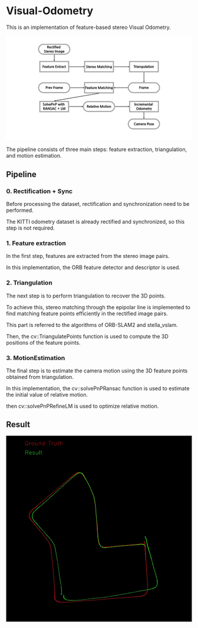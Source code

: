 # Visual-Odometry
This is an implementation of feature-based stereo Visual Odometry. 

![](./resources/VO_flowchart.png)

The pipeline consists of three main steps: feature extraction, triangulation, and motion estimation.

## Pipeline
### 0. Rectification + Sync
Before processing the dataset, rectification and synchronization need to be performed. 

The KITTI odometry dataset is already rectified and synchronized, so this step is not required.
### 1. Feature extraction
In the first step, features are extracted from the stereo image pairs. 

In this implementation, the ORB feature detector and descriptor is used.

### 2. Triangulation
The next step is to perform triangulation to recover the 3D points. 

To achieve this, stereo matching through the epipolar line is implemented to find matching feature points efficiently in the rectified image pairs. 

This part is referred to the algorithms of ORB-SLAM2 and stella_vslam. 

Then, the cv::TriangulatePoints function is used to compute the 3D positions of the feature points.

### 3. MotionEstimation
The final step is to estimate the camera motion using the 3D feature points obtained from triangulation. 

In this implementation, the cv::solvePnPRansac function is used to estimate the initial value of relative motion.

then cv::solvePnPRefineLM is used to optimize relative motion.

## Result
![](./result/scene07_result.jpg)